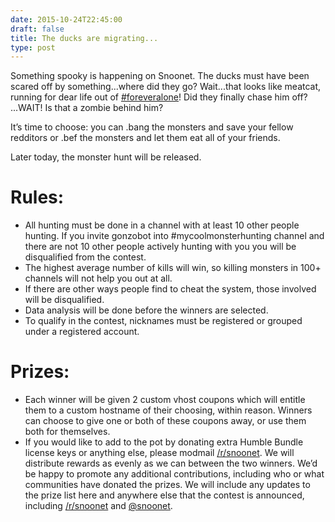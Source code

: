 ```yaml
--- 
date: 2015-10-24T22:45:00
draft: false
title: The ducks are migrating...
type: post
---
```


Something spooky is happening on Snoonet.  The ducks must have been scared off by something...where did they go? Wait...that looks like meatcat, running for dear life out of [#foreveralone](https://webchat.snoonet.org/foreveralone)! Did they finally chase him off? ...WAIT!  Is that a zombie behind him? 

It’s time to choose:  you can .bang the monsters and save your fellow redditors or .bef the monsters and let them eat all of your friends. 

Later today, the monster hunt will be released. 
# Rules: 
- All hunting must be done in a channel with at least 10 other people hunting. If you invite gonzobot into #mycoolmonsterhunting channel and there are not 10 other people actively hunting with you you will be disqualified from the contest.
- The highest average number of kills will win, so killing monsters in 100+ channels will not help you out at all.
- If there are other ways people find to cheat the system, those involved will be disqualified.
- Data analysis will be done before the winners are selected.
- To qualify in the contest, nicknames must be registered or grouped under a registered account.

# Prizes:  
- Each winner will be given 2 custom vhost coupons which will entitle them to a custom hostname of their choosing, within reason. Winners can choose to give one or both of these coupons away, or use them both for themselves. 
- If you would like to add to the pot by donating extra Humble Bundle license keys or anything else, please modmail  [/r/snoonet](https://www.reddit.com/r/snoonet).  We will distribute rewards as evenly as we can between the two winners.  We’d be happy to promote any additional contributions, including who or what communities have donated the prizes.  We will include any updates to the prize list here and anywhere else that the contest is announced, including [/r/snoonet](https://www.reddit.com/r/snoonet) and [@snoonet](https://twitter.com/Snoonet).  
